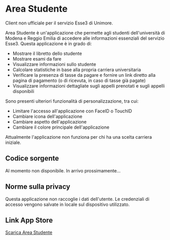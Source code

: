 # Area Studente

Client non ufficiale per il servizio Esse3 di Unimore.

Area Studente è un'applicazione che permette agli studenti dell'università di Modena e Reggio Emilia di accedere alle informazioni essenziali del servizio Esse3. Questa applicazione è in grado di:

- Mostrare il libretto dello studente
- Mostrare esami da fare
- Visualizzare informazioni sullo studente
- Calcolare statistiche in base alla propria carriera universitaria
- Verificare la presenza di tasse da pagare e fornire un link diretto alla pagina di pagamento (o di ricevuta, in caso di tasse già pagate)
- Visualizzare informazioni dettagliate sugli appelli prenotati e sugli appelli disponibili

Sono presenti ulteriori funzionalità di personalizzazione, tra cui:

- Limitare l'accesso all'applicazione con FaceID o TouchID
- Cambiare icona dell'applicazione
- Cambiare aspetto dell'applicazione
- Cambiare il colore principale dell'applicazione

Attualmente l'applicazione non funziona per chi ha una scelta carriera iniziale.

## Codice sorgente
Al momento non disponibile. In arrivo prossimamente...

## Norme sulla privacy
Questa applicazione non raccoglie i dati dell'utente. Le credenziali di accesso vengono salvate in locale sul dispositivo utilizzato.

## Link App Store
[Scarica Area Studente](https://apps.apple.com/it/app/area-studente-unimore-esse3/id1556724923)
